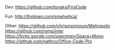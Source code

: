 Dev:
https://github.com/tonsky/FiraCode

Fun:
http://tholman.com/smelvetica/

Other:
https://github.com/chrismsimpson/Metropolis
https://github.com/rsms/inter
https://fonts.google.com/specimen/Space+Mono
https://github.com/nathco/Office-Code-Pro